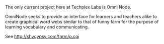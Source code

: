 The only current project here at Techplex Labs is Omni Node.

OmniNode seeks to provide an interface for learners and teachers alike to create graphical word webs similar to that of funny farm for the purpose of learning vocabulary and communicating.

See http://shygypsy.com/farm/p.cgi